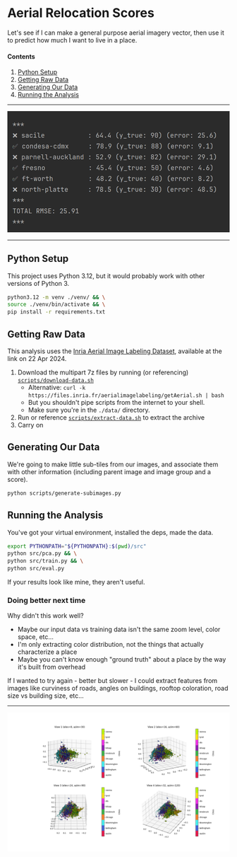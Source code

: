# Aerial Relocation Scores

Let's see if I can make a general purpose aerial imagery vector,
then use it to predict how much I want to live in a place.

#### Contents

1. [Python Setup](#python-setup)
2. [Getting Raw Data](#getting-raw-data)
3. [Generating Our Data](#generating-our-data)
4. [Running the Analysis](#running-the-analysis)

---

![Results](./artifacts/y_pred_results.png)

---

## Python Setup

This project uses Python 3.12, but it would probably work with other versions of Python 3.

```sh
python3.12 -m venv ./venv/ && \
source ./venv/bin/activate && \
pip install -r requirements.txt
```

## Getting Raw Data

This analysis uses the [Inria Aerial Image Labeling Dataset](https://project.inria.fr/aerialimagelabeling/files/), available at the link on 22 Apr 2024.

1. Download the multipart 7z files by running (or referencing) [`scripts/download-data.sh`](./scripts/download-data.sh)
    * Alternative: `curl -k https://files.inria.fr/aerialimagelabeling/getAerial.sh | bash`
    * But you shouldn't pipe scripts from the internet to your shell.
    * Make sure you're in the `./data/` directory.
2. Run or reference [`scripts/extract-data.sh`](./scripts/extract-data.sh) to extract the archive
3. Carry on

## Generating Our Data

We're going to make little sub-tiles from our images, and associate them with other information (including parent image and image group and a score).

```sh
python scripts/generate-subimages.py
```

## Running the Analysis

You've got your virtual environment, installed the deps, made the data.

```sh
export PYTHONPATH="${PYTHONPATH}:$(pwd)/src"
python src/pca.py && \
python src/train.py && \
python src/eval.py
```

If your results look like mine, they aren't useful.

### Doing better next time

Why didn't this work well?

* Maybe our input data vs training data isn't the same zoom level, color space, etc...
* I'm only extracting color distribution, not the things that actually characterize a place
* Maybe you can't know enough "ground truth" about a place by the way it's built from overhead

If I wanted to try again - better but slower - I could extract features from images like curviness of roads, angles on buildings, rooftop coloration, road size vs building size, etc...

---

![3D PCA](./artifacts/3d-pca-multi-angle-sparsified.png)
